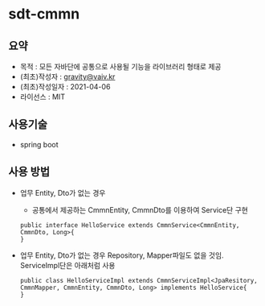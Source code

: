 # sdt-cmmn

## 요약

- 목적 : 모든 자바단에 공통으로 사용될 기능을 라이브러리 형태로 제공
- (최초)작성자 : gravity@vaiv.kr
- (최초)작성일자 : 2021-04-06
- 라이선스 : MIT

## 사용기술

- spring boot

## 사용 방법

- 업무 Entity, Dto가 없는 경우

  - 공통에서 제공하는 CmmnEntity, CmmnDto를 이용하여 Service단 구현

  ```
  public interface HelloService extends CmmnService<CmmnEntity, CmmnDto, Long>{
  }
  ```

- 업무 Entity, Dto가 없는 경우 Repository, Mapper파일도 없을 것임. ServiceImpl단은 아래처럼 사용
  ```
  public class HelloServiceImpl extends CmmnServiceImpl<JpaResitory, CmmnMapper, CmmnEntity, CmmnDto, Long> implements HelloService{
  }
  ```
